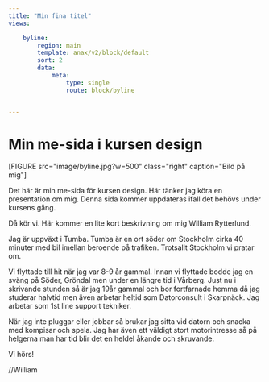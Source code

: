 ```yaml
---
title: "Min fina titel"
views:

    byline:
        region: main
        template: anax/v2/block/default
        sort: 2
        data:
            meta:
                type: single
                route: block/byline


---
```



Min me-sida i kursen design
=========================


[FIGURE src="image/byline.jpg?w=500" class="right" caption="Bild på mig"]


Det här är min me-sida för kursen design. Här tänker jag köra en presentation om mig. Denna sida kommer uppdateras ifall det behövs under kursens gång.

Då kör vi.
Här kommer en lite kort beskrivning om mig William Rytterlund.

Jag är uppväxt i Tumba. Tumba är en ort söder om Stockholm cirka 40 minuter med bil imellan beroende på trafiken. Trotsallt Stockholm vi pratar om.

Vi flyttade till hit när jag var 8-9 år gammal. Innan vi flyttade bodde jag en sväng på Söder, Gröndal men under en längre tid i Vårberg.
Just nu i skrivande stunden så är jag 19år gammal och bor fortfarnade hemma då jag studerar halvtid men även arbetar heltid som Datorconsult i Skarpnäck.
Jag arbetar som 1st line support tekniker.

När jag inte pluggar eller jobbar så brukar jag sitta vid datorn och snacka med kompisar och spela.
Jag har även ett väldigt stort motorintresse så på helgerna man har tid blir det en heldel åkande och skruvande.

Vi hörs!

//William
